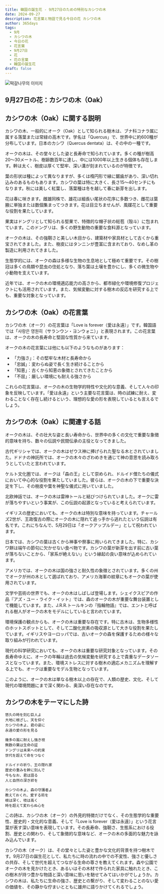 ```yaml
---
title: 韓国の誕生花 - 9月27日のための特別なカシワの木
date: 2024-09-27
description: 花言葉と物語で見る今日の花 カシワの木
author: 365days
tags:
  - 9月
  - カシワの木
  - 今日の花
  - 花言葉
  - 9月27日
  - 花
  - 花の言葉
  - 韓国の誕生花
draft: false
---
```



![떡갈나무의 이미지](https://cdn.pixabay.com/photo/2018/09/22/03/14/acorn-3694485_1280.jpg#center)


## 9月27日の花：カシワの木（Oak）

## カシワの木（Oak）に関する説明

カシワの木、一般的にオーク（Oak）として知られる樹木は、ブナ科コナラ属に属する落葉または常緑の高木です。学名は「Quercus」で、世界中に約600種が分布しています。日本のカシワ（Quercus dentata）は、その中の一種です。

オークの木は、その堂々とした姿と長寿命で知られています。多くの種が樹高20〜30メートル、樹齢数百年に達し、中には1000年以上生きる個体も存在します。幹は太く、樹皮は厚くて堅牢、深い溝が刻まれているのが特徴です。

葉の形状は種によって異なりますが、多くは楕円形で縁に鋸歯があり、深い切れ込みのあるものもあります。カシワの葉は特に大きく、長さ15〜40センチにもなります。秋には美しく紅葉し、落葉種は冬を越して春に新芽を出します。

花は春に咲きます。雌雄同株で、雄花は細長い尾状の花序に多数つき、雌花は葉腋に単独または数個集まってつきます。花は目立ちませんが、風媒花として重要な役割を果たしています。

果実はドングリとして知られる堅果で、特徴的な帽子状の総苞（殻斗）に包まれています。このドングリは、多くの野生動物の重要な食料源となっています。

オークの木は、その強靭さと美しい木目から、建築材や家具材として古くから重宝されてきました。また、樹皮にはタンニンが豊富に含まれており、なめし革の製造に利用されてきました。

生態学的には、オークの森は多様な生物の生息地として極めて重要です。その樹冠は多くの鳥類や昆虫の住処となり、落ち葉は土壌を豊かにし、多くの微生物や小動物を支えています。

近年では、オークの木の環境適応能力の高さから、都市緑化や環境修復プロジェクトにも活用されています。また、気候変動に対する樹木の反応を研究する上でも、重要な対象となっています。

## カシワの木（Oak）の花言葉

カシワの木（オーク）の花言葉は「Love is forever（愛は永遠）」です。韓国語では「사랑은 영원히（サランウン・ヨンウォニ）」と表現されます。この花言葉は、オークの木の長寿命と堅固な性質から来ています。

オークの木の花言葉には他にも以下のようなものがあります：

- 「力強さ」：その堅牢な木材と長寿命から
- 「忠誠」：変わらぬ姿で長く生き続けることから
- 「知恵」：古くから知恵の象徴とされてきたことから
- 「不屈」：厳しい環境にも耐える強さから

これらの花言葉は、オークの木の生物学的特性や文化的な意義、そして人々の印象を反映しています。「愛は永遠」という主要な花言葉は、時の試練に耐え、変わることなく存在し続けるという、理想的な愛の形を表現しているとも言えるでしょう。

## カシワの木（Oak）に関連する話

オークの木は、その壮大な姿と長い寿命から、世界中の多くの文化で重要な象徴的意味を持ち、数々の伝説や民間伝承の主役となってきました。

古代ギリシャでは、オークの木はゼウス神に捧げられた聖なる木とされていました。ドドナの神託所では、オークの木々のざわめきを通じて神の意思を読み取ろうとしていたと言われています。

ケルト文化圏では、オークは「森の王」として崇められ、ドルイド僧たちの儀式において中心的な役割を果たしていました。彼らは、オークの木の下で重要な決定を下し、その樹皮や葉を神聖な儀式に用いていました。

北欧神話では、オークの木は雷神トールと結びつけられていました。オークに雷が落ちやすいという事実が、この伝説の起源となっていると考えられています。

イギリスの歴史においても、オークの木は特別な意味を持っています。チャールズ2世が、王政復古の際にオークの木に隠れて追っ手から逃れたという伝説は有名です。これにちなんで、5月29日は「オークアップルデー」として祝われています。

日本では、カシワの葉は古くから神事や祭事に用いられてきました。特に、カシワ餅は端午の節句に欠かせない食べ物です。カシワの葉が新芽を出す前に古い葉が落ちないことから、「家系が絶えない」という縁起の良い意味が込められています。

アメリカでは、オークの木は国の強さと耐久性の象徴とされています。多くの州でオークが州の木として選ばれており、アメリカ海軍の紋章にもオークの葉が使用されています。

文学や芸術の世界でも、オークの木はしばしば登場します。シェイクスピアの作品『アズ・ユー・ライク・イット』では、森のオークの木が重要な舞台装置として機能しています。また、J.R.R.トールキンの『指輪物語』では、エントと呼ばれる樹人がオークの木をモデルにしていると言われています。

環境保護の観点からも、オークの木は重要な存在です。特に古木は、生物多様性のホットスポットとして、そして二酸化炭素の吸収源として大きな役割を果たしています。イギリスやヨーロッパでは、古いオークの森を保護するための様々な取り組みが行われています。

現代の科学研究においても、オークの木は重要な研究対象となっています。その長寿命ゆえに、オークの年輪は過去の気候変動を研究する上で貴重なデータソースとなっています。また、環境ストレスに対する樹木の適応メカニズムを理解する上でも、オークは重要なモデル生物となっています。

このように、オークの木は単なる樹木以上の存在で、人類の歴史、文化、そして現代の環境問題にまで深く関わる、奥深い存在なのです。

## カシワの木をテーマにした詩

```
悠久の時を刻む巨人よ
大地に根ざし、天を仰ぐ
カシワの木よ、君の姿に
永遠の愛の形を見る

幾多の嵐に耐えし強き枝
無数の葉は生命の証
ドングリは未来への約束
世代を超えて命をつなぐ

ドルイドの祈り、王の隠れ家
歴史の重みを幹に刻んで
今もなお、君は語る
人と自然の深き絆を

カシワの木よ、森の守護者よ
教えておくれ、愛する術を
根は深く、枝は高く
時を超えて変わらぬ心を
```

この詩は、カシワの木（オーク）の外見的特徴だけでなく、その生態学的な重要性、歴史的・文化的な意義、そして「Love is forever（愛は永遠）」という花言葉が表す深い意味を表現しています。その長寿命、強靭さ、生態系における役割、歴史との関わり、そして象徴的な意味など、オークの木の多面的な魅力を詠み込んでいます。

カシワの木（オーク）は、その堂々とした姿と豊かな文化的背景を持つ樹木です。9月27日の誕生花として、私たちに時の流れの中での不変性、強さと優しさの共存、そして世代を超えてつながる生命の尊さを教えてくれます。森や公園でオークの木を見かけたとき、あるいはその木材で作られた家具に触れたとき、この樹木が持つ豊かな物語と深い意味に思いを馳せてみてはいかがでしょうか。カシワの木は、私たちに生命の強さ、歴史との繋がり、そして変わることのない愛の価値を、その静かな佇まいとともに雄弁に語りかけてくれるでしょう。